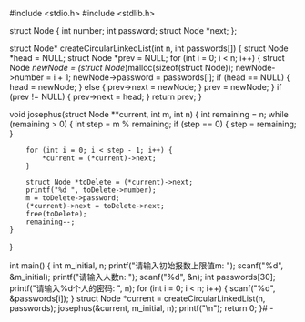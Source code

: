 #include <stdio.h>
#include <stdlib.h>

struct Node {
    int number;
    int password;
    struct Node *next;
};

struct Node* createCircularLinkedList(int n, int passwords[]) {
    struct Node *head = NULL;
    struct Node *prev = NULL;
    for (int i = 0; i < n; i++) {
        struct Node *newNode = (struct Node*)malloc(sizeof(struct Node));
        newNode->number = i + 1;
        newNode->password = passwords[i];
        if (head == NULL) {
            head = newNode;
        } else {
            prev->next = newNode;
        }
        prev = newNode;
    }
    if (prev != NULL) {
        prev->next = head; 
    }
    return prev; 
}

void josephus(struct Node **current, int m, int n) {
    int remaining = n;
    while (remaining > 0) {
        int step = m % remaining;
        if (step == 0) {
            step = remaining;
        }
        
        for (int i = 0; i < step - 1; i++) {
            *current = (*current)->next;
        }
      
        struct Node *toDelete = (*current)->next;
        printf("%d ", toDelete->number);
        m = toDelete->password; 
        (*current)->next = toDelete->next;  
        free(toDelete);
        remaining--;
    }
}

int main() {
    int m_initial, n;
    printf("请输入初始报数上限值m: ");
    scanf("%d", &m_initial);
    printf("请输入人数n: ");
    scanf("%d", &n);
    int passwords[30];
    printf("请输入%d个人的密码: ", n);
    for (int i = 0; i < n; i++) {
        scanf("%d", &passwords[i]);
    }
    struct Node *current = createCircularLinkedList(n, passwords);
    josephus(&current, m_initial, n);
    printf("\n");
    return 0;
}# -
